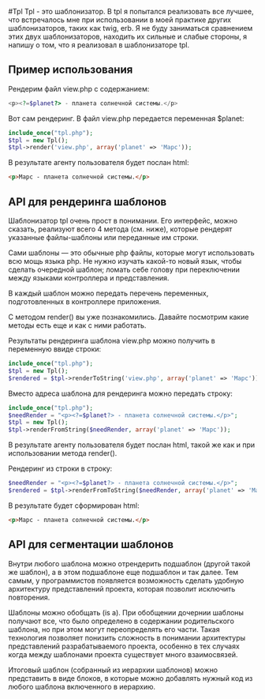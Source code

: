 #Tpl
Tpl - это шаблонизатор.
В tpl я попытался реализовать все лучшее, что встречалось мне при использовании 
в моей практике других шаблонизаторов, таких как twig, erb. Я не буду заниматься 
сравнением этих двух шаблонизаторов, находить их сильные и слабые стороны, я напишу 
о том, что я реализовал в шаблонизаторе tpl.

Пример использования
--------------------
Рендерим файл view.php с содержанием:

```php
<p><?=$planet?> - планета солнечной системы.</p>
```
Вот сам рендеринг. В файл view.php передается переменная $planet:

```php
include_once("tpl.php");
$tpl = new Tpl();
$tpl->render('view.php', array('planet' => 'Марс'));
```

В результате агенту пользователя будет послан html:

```html
<p>Марс - планета солнечной системы.</p>
```

API для рендеринга шаблонов
--------------------

Шаблонизатор tpl очень прост в понимании. Его интерфейс, можно сказать, реализуют 
всего 4 метода (см. ниже), которые рендерят указанные файлы-шаблоны или переданные им строки.

Сами шаблоны — это обычные php файлы, которые могут использовать всю мощь языка php. 
Не нужно изучать какой-то новый язык, чтобы сделать очередной шаблон; ломать себе 
голову при переключении между языками контроллера и представления.

В каждый шаблон можно передать перечень переменных, подготовленных в контроллере приложения.

С методом render() вы уже познакомились. Давайте посмотрим какие методы есть еще и как с ними работать.

Результаты рендеринга шаблона view.php можно получить в переменную ввиде строки:

```php
include_once("tpl.php");
$tpl = new Tpl();
$rendered = $tpl->renderToString('view.php', array('planet' => 'Марс'));
```

Вместо адреса шаблона для рендеринга можно передать строку:

```php
include_once("tpl.php");
$needRender = "<p><?=$planet?> - планета солнечной системы.</p>";
$tpl = new Tpl();
$tpl->renderFromString($needRender, array('planet' => 'Марс'));
```

В результате агенту пользователя будет послан html, такой же как и при использовании метода render().

Рендеринг из строки в строку:

```php
$needRender = "<p><?=$planet?> - планета солнечной системы.</p>";
$rendered = $tpl->renderFromToString($needRender, array('planet' => 'Марс'));
```

В результате будет сформирован html:

```html
<p>Марс - планета солнечной системы.</p>
```

API для сегментации шаблонов
--------------------

Внутри любого шаблона можно отрендерить подшаблон (другой такой же шаблон), а в 
этом подшаблоне еще подшаблон и так далее. Тем самым, у программистов появляется 
возможность сделать удобную архитектуру представлений проекта, которая позволит 
исключить повторения.

Шаблоны можно обобщать (is a). При обобщении дочернии шаблоны получают все, что 
было определено в содержании родительского шаблона, но при этом могут переопределять 
его части. Такая технология позволяет понизить сложность в понимании 
архитектуры представлений разрабатываемого проекта, особенно в тех случаях 
когда между шаблонами проекта существует много взаимосвязей. 

Итоговый шаблон (собранный из иерархии шаблонов) можно представить в виде блоков, 
в которые можно добавлять нужный код из любого шаблона включенного в иерархию.

